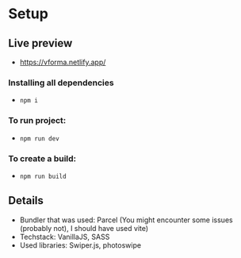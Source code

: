 # Setup
## Live preview
* https://vforma.netlify.app/
### Installing all dependencies
* ``` npm i ```
### To run project:
* ``` npm run dev  ```
### To create a build:
* ``` npm run build ```
## Details
* Bundler that was used: Parcel (You might encounter some issues (probably not), I should have used vite)
* Techstack: VanillaJS, SASS
* Used libraries: Swiper.js, photoswipe